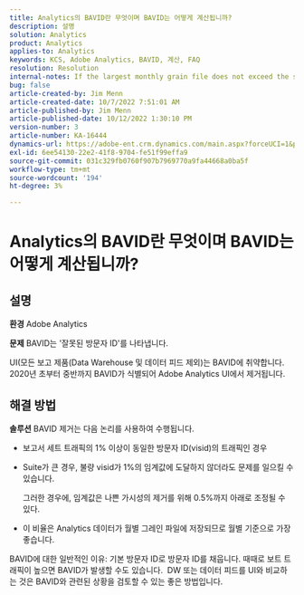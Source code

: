 ```yaml
---
title: Analytics의 BAVID란 무엇이며 BAVID는 어떻게 계산됩니까?
description: 설명
solution: Analytics
product: Analytics
applies-to: Analytics
keywords: KCS, Adobe Analytics, BAVID, 계산, FAQ
resolution: Resolution
internal-notes: If the largest monthly grain file does not exceed the size threshold (250MB default), we do not examine the suite for bad visids.
bug: false
article-created-by: Jim Menn
article-created-date: 10/7/2022 7:51:01 AM
article-published-by: Jim Menn
article-published-date: 10/12/2022 1:30:10 PM
version-number: 3
article-number: KA-16444
dynamics-url: https://adobe-ent.crm.dynamics.com/main.aspx?forceUCI=1&pagetype=entityrecord&etn=knowledgearticle&id=83dccec7-1446-ed11-bba1-000d3a3064b8
exl-id: 6ee54130-22e2-41f8-9704-fe51f99effa9
source-git-commit: 031c329fb0760f907b7969770a9fa44668a0ba5f
workflow-type: tm+mt
source-wordcount: '194'
ht-degree: 3%

---
```


# Analytics의 BAVID란 무엇이며 BAVID는 어떻게 계산됩니까?

## 설명


<b>환경</b>
Adobe Analytics

<b>문제</b>
BAVID는 &#39;잘못된 방문자 ID&#39;를 나타냅니다.

UI(모든 보고 제품(Data Warehouse 및 데이터 피드 제외)는 BAVID에 취약합니다.
2020년 초부터 중반까지 BAVID가 식별되어 Adobe Analytics UI에서 제거됩니다.






## 해결 방법


<b>솔루션</b>
BAVID 제거는 다음 논리를 사용하여 수행됩니다.

- 보고서 세트 트래픽의 1% 이상이 동일한 방문자 ID(visid)의 트래픽인 경우
- Suite가 큰 경우, 불량 visid가 1%의 임계값에 도달하지 않더라도 문제를 일으킬 수 있습니다.

  그러한 경우에, 임계값은 나쁜 가시성의 제거를 위해 0.5%까지 아래로 조정될 수 있다.
- 이 비율은 Analytics 데이터가 월별 그레인 파일에 저장되므로 월별 기준으로 가장 좋습니다.


BAVID에 대한 일반적인 이유: 기본 방문자 ID로 방문자 ID를 채웁니다. 때때로 보트 트래픽이 높으면 BAVID가 발생할 수도 있습니다. 
DW 또는 데이터 피드를 UI와 비교하는 것은 BAVID와 관련된 상황을 검토할 수 있는 좋은 방법입니다.
